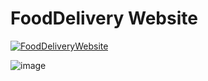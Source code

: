 # FoodDelivery Website

[![FoodDeliveryWebsite](https://img.shields.io/badge/Click_Here-Welcome_to_FoodDelivery_Website-white)](https://skp3214.github.io/FoodDelivery/)


![image](https://github.com/skp3214/FoodDelivery/assets/95349420/c804cb3a-8b85-4741-8b37-284e6e11983c)

